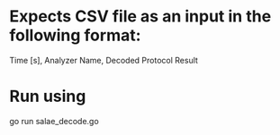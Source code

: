 
# Expects CSV file as an input in the following format:
Time [s], Analyzer Name, Decoded Protocol Result

# Run using
go run salae_decode.go <CSV file>